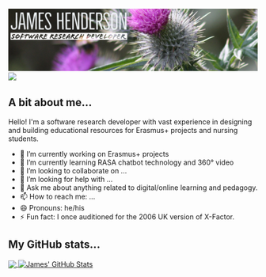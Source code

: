 ![Header](https://raw.githubusercontent.com/jameshenderson12/jameshenderson12/main/personal-profile-banner.png "Header")
![](https://estruyf-github.azurewebsites.net/api/VisitorHit?user=jameshenderson12&repo=github-visitors-badge&countColorcountColor&countColor=%237B1E7A)

## A bit about me...
Hello! I'm a software research developer with vast experience in designing and building educational resources for Erasmus+ projects and nursing students.
- 🔭 I’m currently working on Erasmus+ projects
- 🌱 I’m currently learning RASA chatbot technology and 360&deg; video
- 👯 I’m looking to collaborate on ...
- 🤔 I’m looking for help with ...
- 💬 Ask me about anything related to digital/online learning and pedagogy.
- 📫 How to reach me: ...
- 😄 Pronouns: he/his
- ⚡ Fun fact: I once auditioned for the 2006 UK version of X-Factor.

## My GitHub stats...

<a href="https://github.com/jameshenderson12/jameshenderson12">
  <img align="center" src="https://github-readme-stats.vercel.app/api/top-langs/?username=jameshenderson12&hide=java,html&title_color=ffffff&text_color=c9cacc&icon_color=2bbc8a&bg_color=1d1f21" />
</a>
<a href="https://github.com/jameshenderson12/jameshenderson12">
  <img align="center" src="https://github-readme-stats.vercel.app/api?username=jameshenderson12&show_icons=true&line_height=27&count_private=true&title_color=ffffff&text_color=c9cacc&icon_color=2bbc8a&bg_color=1d1f21" alt="James' GitHub Stats" />
</a>

<!--
**jameshenderson12/jameshenderson12** is a ✨ _special_ ✨ repository because its `README.md` (this file) appears on your GitHub profile.
-->
